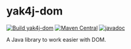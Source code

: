 # yak4j-dom

[![Build yak4j-dom](https://github.com/ngeor/kamino/actions/workflows/build-libs-yak4j-dom.yml/badge.svg)](https://github.com/ngeor/kamino/actions/workflows/build-libs-yak4j-dom.yml)
[![Maven Central](https://img.shields.io/maven-central/v/com.github.ngeor/yak4j-dom.svg?label=Maven%20Central)](https://central.sonatype.com/artifact/com.github.ngeor/yak4j-dom/overview)
[![javadoc](https://javadoc.io/badge2/com.github.ngeor/yak4j-dom/javadoc.svg)](https://javadoc.io/doc/com.github.ngeor/yak4j-dom)

A Java library to work easier with DOM.
